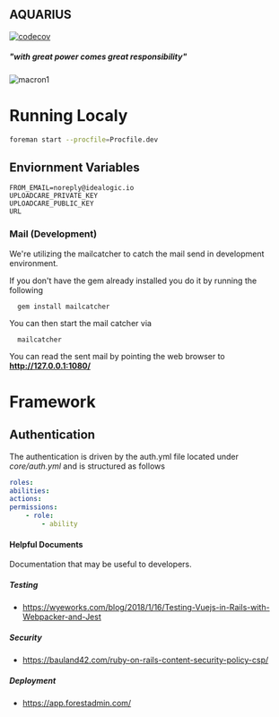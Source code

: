 AQUARIUS
--------
[![codecov](https://codecov.io/gh/leouofa/aquarius/branch/master/graph/badge.svg?token=SpfdxrArOG)](https://codecov.io/gh/leouofa/aquarius)

##### "with great power comes great responsibility"
     
     
![macron1](https://user-images.githubusercontent.com/433219/40011503-dbe773e4-575c-11e8-9c2c-dbb35c84dc1c.jpeg) 

# Running Localy
```bash
foreman start --procfile=Procfile.dev
```

## Enviornment Variables
```
FROM_EMAIL=noreply@idealogic.io
UPLOADCARE_PRIVATE_KEY
UPLOADCARE_PUBLIC_KEY
URL
```

### Mail (Development)
We're utilizing the mailcatcher to catch the mail send in development environment.

If you don't have the gem already installed you do it by running the following
```
  gem install mailcatcher
```
  
You can then start the mail catcher via
```
  mailcatcher
```

You can read the sent mail by pointing the  web browser to  **http://127.0.0.1:1080/**

# Framework

## Authentication
The authentication is driven by the auth.yml file located under _core/auth.yml_ and is structured as follows
```yml
roles:
abilities:
actions:
permissions:
    - role:
        - ability
```

#### Helpful Documents
Documentation that may be useful to developers.

##### Testing
- https://wyeworks.com/blog/2018/1/16/Testing-Vuejs-in-Rails-with-Webpacker-and-Jest

##### Security
- https://bauland42.com/ruby-on-rails-content-security-policy-csp/

##### Deployment
- https://app.forestadmin.com/
